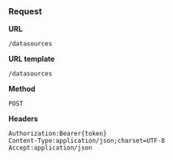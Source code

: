 ### Request

**URL**

`/datasources`

**URL template**

`/datasources`

**Method**

`POST`

**Headers**

`Authorization:Bearer{token}`  
`Content-Type:application/json;charset=UTF-8`  
`Accept:application/json`  
